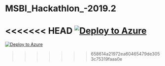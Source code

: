 # MSBI_Hackathlon_-2019.2

<<<<<<< HEAD
[![Deploy to Azure](https://azuredeploy.net/deploybutton.svg)](https://azuredeploy.net/?repository=https://github.com/BMeyn/MSBI_Hackathlon_-2019.2?ptmpl=parameter.azuredeploy.json)
=======
[![Deploy to Azure](https://azuredeploy.net/deploybutton.svg)](https://azuredeploy.net/?repository=https://github.com/BMeyn/MSBI_Hackathlon_-2019.2/blob/master/template/MSBI_Hackathlon_2019_2/azuredeploy.json)
>>>>>>> 658614a21972ea60465479de3053c75319faaa0e
